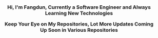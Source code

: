 <h3 align="center">
  Hi, I'm Fangdun, Currently a Software Engineer and Always Learning New Technologies

Keep Your Eye on My Repositories, Lot More Updates Coming Up Soon in Various Repositories

  </h3>

